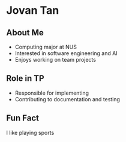 # Jovan Tan

## About Me
- Computing major at NUS
- Interested in software engineering and AI
- Enjoys working on team projects

## Role in TP
- Responsible for implementing <feature name>
- Contributing to documentation and testing

## Fun Fact
I like playing sports
